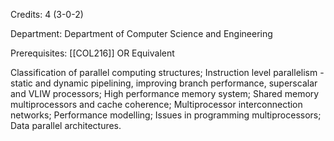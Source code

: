 Credits: 4 (3-0-2)

Department: Department of Computer Science and Engineering

Prerequisites: [[COL216]] OR Equivalent

Classification of parallel computing structures; Instruction level parallelism - static and dynamic pipelining, improving branch performance, superscalar and VLIW processors; High performance memory system; Shared memory multiprocessors and cache coherence; Multiprocessor interconnection networks; Performance modelling; Issues in programming multiprocessors; Data parallel architectures.